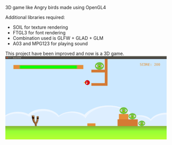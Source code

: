 3D game like Angry birds made using OpenGL4

Additional libraries required: 
* SOIL for texture rendering
* FTGL3 for font rendering
* Combination used is GLFW + GLAD + GLM
* A03 and MPG123 for playing sound

This project have been improved and now is a 3D game.
![Alt text](screenshot.png?raw=true "Screenshot")

